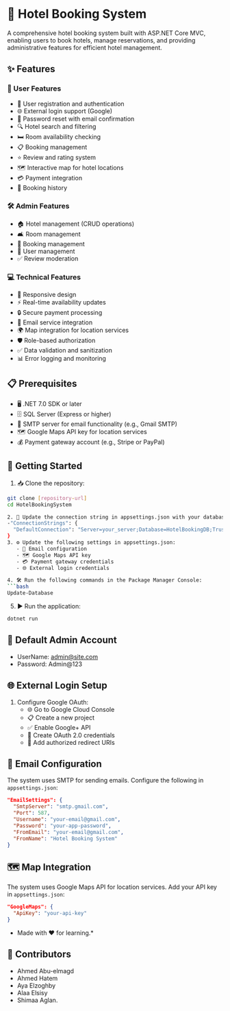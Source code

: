 # 🏨 Hotel Booking System

A comprehensive hotel booking system built with ASP.NET Core MVC, enabling users to book hotels, manage reservations, and providing administrative features for efficient hotel management.

## ✨ Features

### 👤 User Features
- 🔐 User registration and authentication
- 🌐 External login support (Google)
- 🔑 Password reset with email confirmation
- 🔍 Hotel search and filtering
- 🛏️ Room availability checking
- 📋 Booking management
- ⭐ Review and rating system
- 🗺️ Interactive map for hotel locations
- 💳 Payment integration
- 📜 Booking history

### 🛠️ Admin Features
- 🏠 Hotel management (CRUD operations)
- 🛋️ Room management
- 📅 Booking management
- 👥 User management
- ✅ Review moderation

### 💻 Technical Features
- 📱 Responsive design
- ⚡ Real-time availability updates
- 🔒 Secure payment processing
- 📧 Email service integration
- 🌍 Map integration for location services
- 🛡️ Role-based authorization
- ✅ Data validation and sanitization
- 📊 Error logging and monitoring

## 📋 Prerequisites
- 🖥️ .NET 7.0 SDK or later
- 🗄️ SQL Server (Express or higher)
- 📧 SMTP server for email functionality (e.g., Gmail SMTP)
- 🗺️ Google Maps API key for location services
- 💰 Payment gateway account (e.g., Stripe or PayPal)

## 🚀 Getting Started

1. 📥 Clone the repository:
```bash
git clone [repository-url]
cd HotelBookingSystem

2. 🔧 Update the connection string in appsettings.json with your database details:
-"ConnectionStrings": {
  "DefaultConnection": "Server=your_server;Database=HotelBookingDB;Trusted_Connection=True;"
}
3. ⚙️ Update the following settings in appsettings.json:
   - 📧 Email configuration
   - 🗺️ Google Maps API key
   - 💳 Payment gateway credentials
   - 🌐 External login credentials

4. 🛠️ Run the following commands in the Package Manager Console:
```bash
Update-Database
```

5. ▶️ Run the application:
```bash
dotnet run
```

## 🔐 Default Admin Account
- UserName: admin@site.com
- Password: Admin@123

## 🌐 External Login Setup
1. Configure Google OAuth:
   - 🌐 Go to Google Cloud Console
   - 📋 Create a new project
   - ✅ Enable Google+ API
   - 🔑 Create OAuth 2.0 credentials
   - 🔗 Add authorized redirect URIs


## 📧 Email Configuration
The system uses SMTP for sending emails. Configure the following in `appsettings.json`:
```json
"EmailSettings": {
  "SmtpServer": "smtp.gmail.com",
  "Port": 587,
  "Username": "your-email@gmail.com",
  "Password": "your-app-password",
  "FromEmail": "your-email@gmail.com",
  "FromName": "Hotel Booking System"
}
```

## 🗺️ Map Integration
The system uses Google Maps API for location services. Add your API key in `appsettings.json`:
```json
"GoogleMaps": {
  "ApiKey": "your-api-key"
}
```


*  Made with ❤️ for learning.*
## 👥 Contributors 
- Ahmed Abu-elmagd
- Ahmed Hatem
- Aya Elzoghby
- Alaa Elsisy
- Shimaa Aglan.

